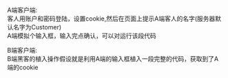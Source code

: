 A端客户端:  
客人用账户和密码登陆，设置cookie,然后在页面上提示A端客人的名字(服务器默认名字为Customer)   
A端模拟个输入框，输入完点确认，可以对运行该段代码     

B端客户端:  
B端黑客的植入操作假设就是利用A端的输入框植入一段完整的代码，获取到了A端的cookie 


